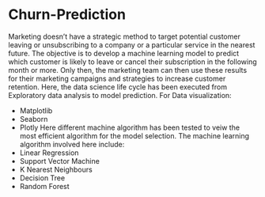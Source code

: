 # Churn-Prediction
 Marketing doesn’t have a strategic method to target potential customer leaving  or unsubscribing to a company or a particular service in the nearest future.
 The objective is to develop a machine learning model to predict which customer is likely to leave or cancel their subscription in the following month or more.
 Only then, the marketing team can then use these results for their marketing campaigns and strategies to increase  customer retention.
 Here, the data science life cycle has been executed from Exploratory data analysis to model prediction.
 For Data visualization:
 - Matplotlib
 - Seaborn
 - Plotly
 Here different machine algorithm has been tested to veiw the most efficient algorithm for the model selection.
 The machine learning algorithm involved here include:
 - Linear Regression
 - Support Vector Machine
 - K Nearest Neighbours 
 - Decision Tree
 - Random Forest

 
  
 
